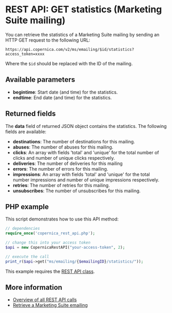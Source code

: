 # REST API: GET statistics (Marketing Suite mailing)

You can retrieve the statistics of a Marketing Suite mailing by sending an HTTP GET request to the following URL:

`https://api.copernica.com/v2/ms/emailing/$id/statistics?access_token=xxxx`

Where the `$id` should be replaced with the ID of the mailing.

## Available parameters

* **begintime**: Start date (and time) for the statistics.
* **endtime**: End date (and time) for the statistics.

## Returned fields

The **data** field of returned JSON object contains the statistics. 
The following fields are available:

* **destinations**: The number of destinations for this mailing.
* **abuses**: The number of abuses for this mailing.
* **clicks**: An array with fields 'total' and 'unique' for the total 
number of clicks and number of unique clicks respectively.
* **deliveries**: The number of deliveries for this mailing
* **errors**: The number of errors for this mailing.
* **impressions**: An array with fields 'total' and 'unique' for the 
total number impressions and number of unique impressions respectively.
* **retries**: The number of retries for this mailing.
* **unsubscribes**: The number of unsubscribes for this mailing.

## PHP example

This script demonstrates how to use this API method:

```php
// dependencies
require_once('copernica_rest_api.php');

// change this into your access token
$api = new CopernicaRestAPI("your-access-token", 2);

// execute the call
print_r($api->get("ms/emailing/{$emailingID}/statistics/"));
```

This example requires the [REST API class](./rest-php).

## More information 

* [Overview of all REST API calls](./rest-api)
* [Retrieve a Marketing Suite emailing](./rest-get-ms-emailing)

